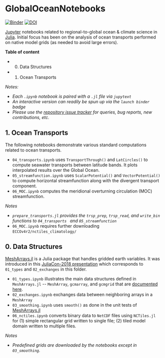 # GlobalOceanNotebooks

[![Binder](https://mybinder.org/badge_logo.svg)](https://mybinder.org/v2/gh/gaelforget/MeshArrayNotebooks/master)
[![DOI](https://zenodo.org/badge/147266407.svg)](https://zenodo.org/badge/latestdoi/147266407)

[Jupyter](https://jupyter.org) notebooks related to regional-to-global ocean & climate science in [Julia](https://julialang.org). Initial focus has been on the analysis of ocean transports performed on native model grids (as needed to avoid large errors).

**Table of content**

- 0. Data Structures
- 1. Ocean Transports

_Notes:_ 

- _Each `.ipynb` notebook is paired with a `.jl` file via `jupytext`_
- _An interactive version can readily be spun up via the `launch binder` badge_
- _Please use the [repository issue tracker](https://guides.github.com/features/issues/) for queries, bug reports, new contributions, etc._

## 1. Ocean Transports

The following notebooks demonstrate various standard computations related to ocean transports.

- `04_transports.ipynb` uses `TransportThrough()` and `LatCircles()` to compute seawater transports between latitude bands. It plots interpolated results over the Global Ocean.
- `05_streamfunction.ipynb` uses `ScalarPotential()` and `VectorPotential()` to compute horizontal streamfunction along with the divergent transport component.
- `06_MOC.ipynb` computes the meridional overturning circulation (MOC) streamfunction.

_Notes_

- _`prepare_transports.jl` provides the `trsp_prep`, `trsp_read`, and `write_bin` functions to `04_transports ` and `05_streamfunction`_
- `06_MOC.ipynb` requires further downloading `ECCOv4r2/nctiles_climatology/`

## 0. Data Structures

[MeshArrays.jl](https://github.com/juliaclimate/MeshArrays.jl) is a Julia package that handles gridded earth variables. It was introduced in this [JuliaCon-2018 presentation](https://youtu.be/RDxAy_zSUvg) which corresponds to `01_types` and `02_exchanges` in this folder.

- `01_types.ipynb` illustrates the main data structures defined in `MeshArrays.jl` -- `MeshArray`, `gcmarray`, and `gcmgrid` that are [documented here](https://juliaclimate.github.io/MeshArrays.jl/stable/).
- `02_exchanges.ipynb` exchanges data between neighboring arrays in a `MeshArray `
- `03_smoothing.ipynb` uses `smooth()` as done in the unit tests of [MeshArrays.jl](https://github.com/juliaclimate/MeshArrays.jl) 
- `06_nctiles.ipynb` converts binary data to `NetCDF` files using `NCTiles.jl` for (1) simple rectangular grid written to single file; (2) tiled model domain written to multiple files.

_Notes_

- _Predefined grids are downloaded by the notebooks except in `03_smoothing`._

